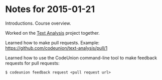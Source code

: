 # Notes for 2015-01-21

Introductions. Course overview.

Worked on the [Text Analysis](https://github.com/codeunion/text-analysis/) project together.

Learned how to make pull requests. Example: https://github.com/codeunion/text-analysis/pull/1

Learned how to use the CodeUnion command-line tool to make feedback requests for pull requests:

```shell-session
$ codeunion feedback request <pull request url>
```
